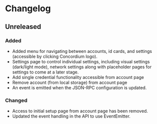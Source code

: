 # Changelog

## Unreleased

### Added

-   Added menu for navigating between accounts, id cards, and settings (accessible by clicking Concordium logo).
-   Settings page to control individual settings, including visual settings (dark/light mode), network settings along with placeholder pages for settings to come at a later stage.
-   Add single credential functionality accessible from account page
-   Remove account (from local storage) from account page
-   An event is emitted when the JSON-RPC configuration is updated.

### Changed

-   Access to initial setup page from account page has been removed.
-   Updated the event handling in the API to use EventEmitter.
